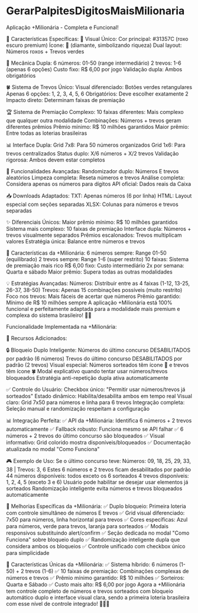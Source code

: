 # GerarPalpitesDigitosMaisMilionaria

Aplicação +Milionária - Completa e Funcional!

🎨 Características Específicas:
💎 Visual Único:
Cor principal: #31357C (roxo escuro premium)
Ícone: 💎 (diamante, simbolizando riqueza)
Dual layout: Números roxos + Trevos verdes

🎯 Mecânica Dupla:
6 números: 01-50 (range intermediário)
2 trevos: 1-6 (apenas 6 opções)
Custo fixo: R$ 6,00 por jogo
Validação dupla: Ambos obrigatórios

🍀 Sistema de Trevos Único:
Visual diferenciado: Botões verdes retangulares
Apenas 6 opções: 1, 2, 3, 4, 5, 6
Obrigatórios: Deve escolher exatamente 2
Impacto direto: Determinam faixas de premiação

🏆 Sistema de Premiação Complexo:
10 faixas diferentes: Mais complexo que qualquer outra modalidade
Combinações: Números + trevos geram diferentes prêmios
Prêmio mínimo: R$ 10 milhões garantidos
Maior prêmio: Entre todas as loterias brasileiras

📊 Interface Dupla:
Grid 7x8: Para 50 números organizados
Grid 1x6: Para trevos centralizados
Status duplo: X/6 números + X/2 trevos
Validação rigorosa: Ambos devem estar completos

🎲 Funcionalidades Avançadas:
Randomizador duplo: Números E trevos aleatórios
Limpeza completa: Reseta números e trevos
Análise completa: Considera apenas os números para dígitos
API oficial: Dados reais da Caixa

📥 Downloads Adaptados:
TXT: Apenas números (6 por linha)
HTML: Layout especial com seções separadas
XLSX: Colunas para números e trevos separadas

✨ Diferenciais Únicos:
Maior prêmio mínimo: R$ 10 milhões garantidos
Sistema mais complexo: 10 faixas de premiação
Interface dupla: Números + trevos visualmente separados
Prêmios escalonados: Trevos multiplicam valores
Estratégia única: Balance entre números e trevos

🎯 Características da +Milionária:
6 números sempre: Range 01-50 (equilibrado)
2 trevos sempre: Range 1-6 (super restrito)
10 faixas: Sistema de premiação mais rico
R$ 6,00 fixo: Custo intermediário
2x por semana: Quarta e sábado
Maior prêmio: Supera todas as outras modalidades

💡 Estratégias Avançadas:
Números: Distribuir entre as 4 faixas (1-12, 13-25, 26-37, 38-50)
Trevos: Apenas 15 combinações possíveis (muito restrito)
Foco nos trevos: Mais fáceis de acertar que números
Prêmio garantido: Mínimo de R$ 10 milhões sempre
A aplicação +Milionária está 100% funcional e perfeitamente adaptada para a modalidade mais premium e complexa do sistema brasileiro! 💎✨

Funcionalidade Implementada na +Milionária:

💎 Recursos Adicionados:

🔒 Bloqueio Duplo Inteligente:
Números do último concurso DESABILITADOS por padrão (6 números)
Trevos do último concurso DESABILITADOS por padrão (2 trevos)
Visual especial: Números sorteados têm ícone 💎 e trevos têm ícone 🍀
Modal explicativo quando tentar usar números/trevos bloqueados
Estratégia anti-repetição dupla ativa automaticamente

✅ Controle do Usuário:
Checkbox único: "Permitir usar números/trevos já sorteados"
Estado dinâmico: Habilita/desabilita ambos em tempo real
Visual claro: Grid 7x50 para números e linha para 6 trevos
Integração completa: Seleção manual e randomização respeitam a configuração

📊 Integração Perfeita:
✅ API da +Milionária: Identifica 6 números + 2 trevos automaticamente
✅ Fallback robusto: Funciona mesmo se API falhar
✅ 6 números + 2 trevos do último concurso são bloqueados
✅ Visual informativo: Grid colorido mostra disponíveis/bloqueados
✅ Documentação atualizada no modal "Como Funciona"

🎮 Exemplo de Uso:
Se o último concurso teve: Números: 09, 18, 25, 29, 33, 38 | Trevos: 3, 6
Estes 6 números e 2 trevos ficam desabilitados por padrão
44 números disponíveis: todos exceto os 6 sorteados
4 trevos disponíveis: 1, 2, 4, 5 (exceto 3 e 6)
Usuário pode habilitar se desejar usar elementos já sorteados
Randomização inteligente evita números e trevos bloqueados automaticamente

🚀 Melhorias Específicas da +Milionária:
✅ Duplo bloqueio: Primeira loteria com controle simultâneo de números E trevos
✅ Grid visual diferenciado: 7x50 para números, linha horizontal para trevos
✅ Cores específicas: Azul para números, verde para trevos, laranja para sorteados
✅ Modais responsivos substituindo alert/confirm
✅ Seção dedicada no modal "Como Funciona" sobre bloqueio duplo
✅ Randomização inteligente dupla que considera ambos os bloqueios
✅ Controle unificado com checkbox único para simplicidade

🎯 Características Únicas da +Milionária:
✅ Sistema híbrido: 6 números (1-50) + 2 trevos (1-6)
✅ 10 faixas de premiação: Combinações complexas de números e trevos
✅ Prêmio mínimo garantido: R$ 10 milhões
✅ Sorteiros: Quarta e Sábado
✅ Custo mais alto: R$ 6,00 por jogo
Agora a +Milionária tem controle completo de números e trevos sorteados com bloqueio automático duplo e interface visual clara, sendo a primeira loteria brasileira com esse nível de controle integrado! 💎🍀✨